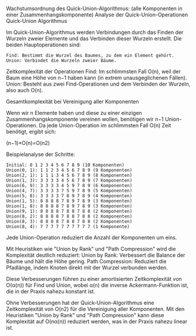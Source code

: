Wachstumsordnung des Quick-Union-Algorithmus:
(alle Komponenten in einer Zusammenhangskomponente)
Analyse der Quick-Union-Operationen
Quick-Union Algorithmus

Im Quick-Union-Algorithmus werden Verbindungen durch das Finden der Wurzeln zweier Elemente und das Verbinden dieser Wurzeln erstellt. Die beiden Hauptoperationen sind:

    Find: Bestimmt die Wurzel des Baumes, zu dem ein Element gehört.
    Union: Verbindet die Wurzeln zweier Bäume.

Zeitkomplexität der Operationen
    Find: Im schlimmsten Fall O(n), weil der Baum eine Höhe von n−1 haben kann (in extrem unausgeglichenen Fällen).
    Union: Besteht aus zwei Find-Operationen und dem Verbinden der Wurzeln, also auch O(n).

Gesamtkomplexität bei Vereinigung aller Komponenten

Wenn wir n Elemente haben und diese zu einer einzigen Zusammenhangskomponente vereinen wollen, benötigen wir n−1 Union-Operationen.
Da jede Union-Operation im schlimmsten Fall O(n) Zeit benötigt, ergibt sich:

(n−1)×O(n)=O(n2)

Beispielanalyse der Schritte:
 
    Initial: 0 1 2 3 4 5 6 7 8 9 (10 Komponenten)
    Union(0, 1): 1 1 2 3 4 5 6 7 8 9 (9 Komponenten)
    Union(2, 1): 1 1 1 3 4 5 6 7 8 9 (8 Komponenten)
    Union(1, 3): 3 3 3 3 4 5 6 7 8 9 (7 Komponenten)
    Union(6, 9): 3 3 3 3 4 5 9 7 8 9 (6 Komponenten)
    Union(4, 7): 3 3 3 3 7 5 9 7 8 9 (5 Komponenten)
    Union(5, 8): 3 3 3 3 7 8 9 7 8 9 (4 Komponenten)
    Union(1, 5): 8 8 8 8 7 8 9 7 8 9 (3 Komponenten)
    Union(1, 8): 8 8 8 8 7 8 9 7 8 9 (3 Komponenten)
    Union(9, 1): 8 8 8 8 7 8 8 7 8 8 (2 Komponenten)
    Union(8, 2): 8 8 8 8 7 8 8 7 8 8 (2 Komponenten)
    Union(8, 3): 8 8 8 8 7 8 8 7 8 8 (2 Komponenten)
    Union(8, 4): 7 7 7 7 7 7 7 7 7 7 (1 Komponente)

Jede Union-Operation reduziert die Anzahl der Komponenten um eins.

Mit Heuristiken wie "Union by Rank" und "Path Compression" wird die Komplexität deutlich reduziert:
    Union by Rank: Verbessert die Balance der Bäume und hält die Höhe gering.
    Path Compression: Reduziert die Pfadlänge, indem Knoten direkt mit der Wurzel verbunden werden.

Diese Verbesserungen führen zu einer amortisierten Zeitkomplexität von O(α(n)) für Find und Union,
wobei α(n) die inverse Ackermann-Funktion ist, die in der Praxis nahezu konstant ist.

Ohne Verbesserungen hat der Quick-Union-Algorithmus eine Zeitkomplexität von O(n2) für die Vereinigung aller Komponenten.
Mit den Heuristiken "Union by Rank" und "Path Compression" kann diese Komplexität auf O(nα(n)) reduziert werden,
was in der Praxis nahezu linear ist.